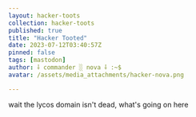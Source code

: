```yaml
---
layout: hacker-toots
collection: hacker-toots
published: true
title: "Hacker Tooted"
date: 2023-07-12T03:40:57Z
pinned: false
tags: [mastodon]
author: ⸸ commander ░ nova ⸸ :~$
avatar: /assets/media_attachments/hacker-nova.png

---
```


<p>wait the lycos domain isn&#39;t dead, what&#39;s going on here</p>



